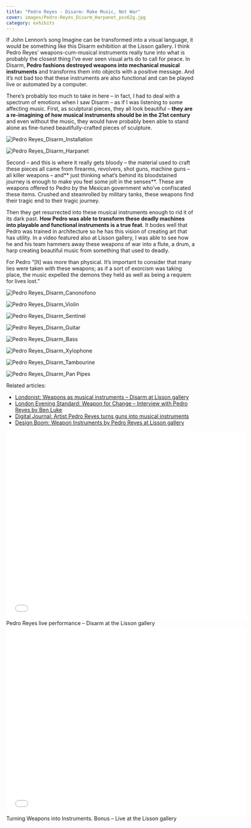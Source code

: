 ```yaml
---
title: "Pedro Reyes - Disarm: Make Music, Not War"
cover: images/Pedro-Reyes_Disarm_Harpanet_psx62g.jpg
category: exhibits
---
```


If John Lennon’s song Imagine can be transformed into a visual language, it would be something like this Disarm exhibition at the Lisson gallery. I think Pedro Reyes’ weapons-cum-musical instruments really tune into what is probably the closest thing I’ve ever seen visual arts do to call for peace. In Disarm, **Pedro fashions destroyed weapons into mechanical musical instruments** and transforms them into objects with a positive message. And it’s not bad too that these instruments are also functional and can be played live or automated by a computer. 

There’s probably too much to take in here – in fact, I had to deal with a spectrum of emotions when I saw Disarm – as if I was listening to some affecting music. First, as sculptural pieces, they all look beautiful – **they are a re-imagining of how musical instruments should be in the 21st century** and even without the music, they would have probably been able to stand alone as fine-tuned beautifully-crafted pieces of sculpture.

![Pedro Reyes_Disarm_Installation](./images/Pedro-Reyes_Disarm_Installation_jormgm.jpg "Pedro Reyes. Disarm Mechanized 2012. Recycled Metal. Installation comprising of 8 mechanized instruments")

![Pedro Reyes_Disarm_Harpanet](./images/Pedro-Reyes_Disarm_Harpanet_psx62g.jpg "Pedro Reyes. Disarm Harpanet 2013. Metal")

Second – and this is where it really gets bloody – the material used to craft these pieces all came from firearms, revolvers, shot guns, machine guns – all killer weapons – and** just thinking what’s behind its bloodstained journey is enough to make you feel some jolt in the senses**. These are weapons offered to Pedro by the Mexican government who’ve confiscated these items. Crushed and steamrolled by military tanks, these weapons find their tragic end to their tragic journey.

Then they get resurrected into these musical instruments enough to rid it of its dark past. **How Pedro was able to transform these deadly machines into playable and functional instruments is a true feat**. It bodes well that Pedro was trained in architecture so he has this vision of creating art that has utility. In a video featured also at Lisson gallery, I was able to see how he and his team hammers away these weapons of war into a flute, a drum, a harp creating beautiful music from something that used to deadly.

For Pedro “[It] was more than physical. It’s important to consider that many lies were taken with these weapons; as if a sort of exorcism was taking place, the music expelled the demons they held as well as being a requiem for lives lost.”

![Pedro Reyes_Disarm_Canonofono](./images/Pedro-Reyes_Disarm_Canonofono_dt8gve.jpg "Pedro Reyes. Disarm Canonofono 2013. Metal")

![Pedro Reyes_Disarm_Violin](./images/Pedro-Reyes_Disarm_Violin_h0mjui.jpg "Pedro Reyes. Disarm Violin 2013. Metal")

![Pedro Reyes_Disarm_Sentinel](./images/Pedro-Reyes_Disarm_Sentinel_qucnua.jpg "Pedro Reyes. Disarm Sentinel 2013. Metal")

![Pedro Reyes_Disarm_Guitar](./images/Pedro-Reyes_Disarm_Guitar_x4sey2.jpg "Pedro Reyes. Disarm Guitar 2013. Metal")

![Pedro Reyes_Disarm_Bass](./images/Pedro-Reyes_Disarm_Bass_oshszo.jpg "Pedro Reyes. Disarm Bass 2013. Metal")

![Pedro Reyes_Disarm_Xylophone](./images/Pedro-Reyes_Disarm_Xylophone_myx56j.jpg "Pedro Reyes. Disarm Xylophone 2013. Metal")

![Pedro Reyes_Disarm_Tambourine](./images/Pedro-Reyes_Disarm_Tambourine_lexuoc.jpg "Pedro Reyes. Disarm Tambourine 2013. Metal")

![Pedro Reyes_Disarm_Pan Pipes](./images/Pedro-Reyes_Disarm_Pan-Pipes_fxc49h.jpg "Pedro Reyes. Disarm Pan Pipes 2013. Metal")

Related articles:

- [Londonist: Weapons as musical instruments – Disarm at Lisson gallery](http://londonist.com/2013/03/weapons-as-musical-instruments-disarm-at-lisson-gallery.php)
- [London Evening Standard: Weapon for Change – Interview with Pedro Reyes by Ben Luke](http://www.standard.co.uk/goingout/exhibitions/weapon-for-change-interview-with-mexican-artist-pedro-reyes-8549414.html)
- [Digital Journal: Artist Pedro Reyes turns guns into musical instruments](http://digitaljournal.com/article/343438)
- [Design Boom: Weapon Instruments by Pedro Reyes at Lisson gallery](http://www.designboom.com/design/weapon-instruments-by-pedro-reyes-at-lisson-gallery/)

<iframe allowfullscreen="" class="youtube-player" frameborder="0" height="505" src="//www.youtube.com/embed/6LIrcMioP_I?wmode=transparent&fs=1&hl=en&modestbranding=1&iv_load_policy=3&showsearch=0&rel=0&theme=dark" title="YouTube video player" type="text/html" width="640"></iframe>

<figcaption>Pedro Reyes live performance – Disarm at the Lisson gallery</figcaption>

<iframe allowfullscreen="" class="youtube-player" frameborder="0" height="505" src="//www.youtube.com/embed/oNb9x_e-3SQ?wmode=transparent&fs=1&hl=en&modestbranding=1&iv_load_policy=3&showsearch=0&rel=0&theme=dark&list=PL6uqON-thyrZcRFF8qVugHPFTytlJe1wV" title="YouTube video player" type="text/html" width="640"></iframe>

<figcaption>Turning Weapons into Instruments. Bonus – Live at the Lisson gallery</figcaption>
